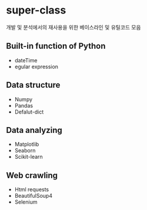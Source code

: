 # super-class
개발 및 분석에서의 재사용을 위한 베이스라인 및 유틸코드 모음

## Built-in function of Python
- dateTime
- egular expression

## Data structure
- Numpy
- Pandas
- Defalut-dict

## Data analyzing
- Matplotlib
- Seaborn
- Scikit-learn

## Web crawling
- Html requests
- BeautifulSoup4
- Selenium
